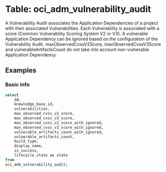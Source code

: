 # Table: oci_adm_vulnerability_audit

A Vulnerability Audit associates the Application Dependencies of a project with their associated Vulnerabilities. Each Vulnerability is associated with a score (Common Vulnerability Scoring System V2 or V3). A vulnerable Application Dependency can be ignored based on the configuration of the Vulnerability Audit. maxObservedCvssV2Score, maxObservedCvssV3Score and vulnerableArtifactsCount do not take into account non-vulnerable Application Dependency.

## Examples

### Basic info

```sql
select
    id,
    knowledge_base_id,
    vulnerabilities,
    max_observed_cvss_v2_score,
    max_observed_cvss_v3_score,
    max_observed_cvss_v2_score_with_ignored,
    max_observed_cvss_v3_score_with_ignored,
    vulnerable_artifacts_count_with_ignored,
    vulnerable_artifacts_count,
    build_type,
    display_name,
    is_success,
    lifecycle_state as state
from
oci_adm_vulnerability_audit;
```